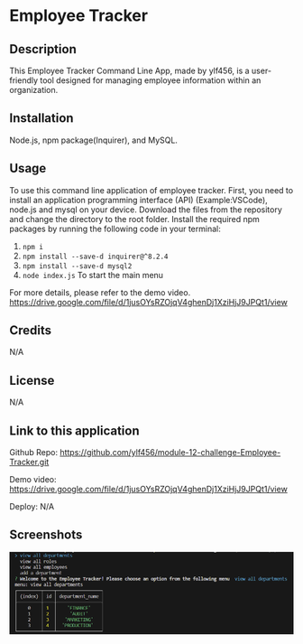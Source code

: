 # Employee Tracker

## Description

This Employee Tracker Command Line App, made by ylf456, is a user-friendly tool designed for managing employee information within an organization. 

## Installation

Node.js, npm package(Inquirer), and MySQL.

## Usage

To use this command line application of employee tracker. First, you need to install an application programming interface (API) (Example:VSCode), node.js and mysql on your device. Download the files from the repository and change the directory to the root folder. Install the required npm packages by running the following code in your terminal:
1. `npm i` 
2. `npm install --save-d inquirer@^8.2.4`
3. `npm install --save-d mysql2`
4. `node index.js` To start the main menu

For more details, please refer to the demo video.
https://drive.google.com/file/d/1jusOYsRZOjqV4ghenDj1XziHjJ9JPQt1/view

## Credits

N/A

## License

N/A

## Link to this application

Github Repo: https://github.com/ylf456/module-12-challenge-Employee-Tracker.git

Demo video: https://drive.google.com/file/d/1jusOYsRZOjqV4ghenDj1XziHjJ9JPQt1/view

Deploy: N/A

## Screenshots

![This is the screenshot of menulist and the department table after chose the `view all department` option](./public/assets/image/screenshot1.png "Optional Title")